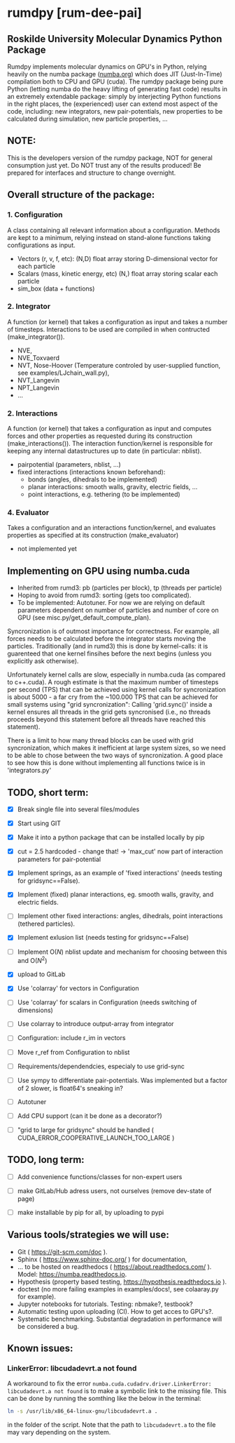 #  **rumdpy [rum-dee-pai]** 
## Roskilde University Molecular Dynamics Python Package

Rumdpy implements molecular dynamics on GPU's in Python, relying heavily on the numba package ([numba.org](https://numba.pydata.org/)) which does JIT (Just-In-Time) compilation both to CPU and GPU (cuda). The rumdpy package being pure Python (letting numba do the heavy lifting of generating fast code) results in an extremely extendable package: simply by interjecting Python functions in the right places, the (experienced) user can extend most aspect of the code, including: new integrators, new pair-potentials, new properties to be calculated during simulation, new particle properties, ...  

## NOTE:
This is the developers version of the rumdpy package, NOT for general consumption just yet. Do NOT trust any of the results produced! Be prepared for interfaces and structure to change overnight. 

## Overall structure of the package:

### 1. Configuration
A class containing all relevant information about a configuration. Methods are kept to a minimum, relying instead on stand-alone functions taking configurations as input.
- Vectors (r, v, f, etc): (N,D) float array storing D-dimensional vector for each particle 
- Scalars (mass, kinetic energy, etc) (N,) float array storing scalar each particle 
- sim_box (data + functions)

### 2. Integrator
A function (or kernel) that takes a configuration as input and takes a number of timesteps. Interactions to be used are compiled in when contructed (make_integrator()).
- NVE, 
- NVE_Toxvaerd
- NVT, Nose-Hoover (Temperature controled by user-supplied function, see examples/LJchain_wall.py), 
- NVT_Langevin
- NPT_Langevin
- ...

### 2. Interactions
A function (or kernel) that takes a configuration as input and computes forces and other properties as requested during its construction (make_interactions()). The interaction function/kernel is responsible for keeping any internal datastructures up to date (in particular: nblist). 
- pairpotential (parameters, nblist, ...)
- fixed interactions (interactions known beforehand): 
  - bonds (angles, dihedrals to be implemented)
  - planar interactions: smooth walls, gravity, electric fields, ...
  - point interactions, e.g. tethering (to be implemented)

### 4. Evaluator
Takes a configuration and an interactions function/kernel, and evaluates properties as specified at its construction (make_evaluator)
- not implemented yet

## Implementing on GPU using numba.cuda

- Inherited from rumd3: pb (particles per block), tp (threads per particle)
- Hoping to avoid from rumd3: sorting (gets too complicated).
- To be implemented: Autotuner. For now we are relying on default parameters dependent on number of particles and number of core on GPU (see misc.py/get_default_compute_plan).

Syncronization is of outmost importance for correctness. For example, all forces needs to be calculated before the integrator starts moving the particles. Traditionally (and in rumd3) this is done by kernel-calls: it is guarenteed that one kernel finsihes before the next begins (unless you explicitly ask otherwise). 

Unfortunately kernel calls are slow, especially in numba.cuda (as compared to c++.cuda). A rough estimate is that the maximum number of timesteps per second (TPS) that can be achieved using kernel calls for syncronization is about 5000 - a far cry from the ~100.000 TPS that can be achieved for small systems using "grid syncronization": Calling 'grid.sync()' inside a kernel ensures all threads in the grid gets syncronised (i.e., no threads proceeds beyond this statement before all threads have reached this statement). 

There is a limit to how many thread blocks can be used with grid syncronization, which makes it inefficient at large system sizes, so we need to be able to chose between the two ways of syncronization. A good place to see how this is done without implementing all functions twice is in 'integrators.py'
 

## TODO, short term:
- [x] Break single file into several files/modules 
- [x] Start using GIT
- [x] Make it into a python package that can be installed locally by pip
- [x] cut = 2.5 hardcoded - change that! -> 'max_cut' now part of interaction parameters for pair-potential 
- [x] Implement springs, as an example of 'fixed interactions' (needs testing for gridsync==False). 
- [x] Implement (fixed) planar interactions, eg. smooth walls, gravity, and electric fields.
- [ ] Implement other fixed interactions: angles, dihedrals, point interactions (tethered particles).
- [x] Implement exlusion list (needs testing for gridsync==False)
- [ ] Implement O($N$) nblist update and mechanism for choosing between this and O($N^2$)
- [x] upload to GitLab
- [x] Use 'colarray' for vectors in Configuration
- [ ] Use 'colarray' for scalars in Configuration (needs switching of dimensions)
- [ ] Use colarray to introduce output-array from integrator
- [ ] Configuration: include r_im in vectors
- [ ] Move r_ref from Configuration to nblist
- [ ] Requirements/dependendcies, especialy to use grid-sync 
- [ ] Use sympy to differentiate pair-potentials. Was implemented but a factor of 2 slower, is float64's sneaking in?
- [ ] Autotuner
- [ ] Add CPU support (can it be done as a decorator?)
- [ ] "grid to large for gridsync" should be handled ( CUDA_ERROR_COOPERATIVE_LAUNCH_TOO_LARGE )


## TODO, long term:
- [ ] Add convenience functions/classes for non-expert users
- [ ] make GitLab/Hub adress users, not ourselves (remove dev-state of page)
- [ ] make installable by pip for all, by uploading to pypi


## Various tools/strategies we will use:
- Git ( https://git-scm.com/doc ).
- Sphinx ( https://www.sphinx-doc.org/ ) for documentation, 
- ... to be hosted on readthedocs ( https://about.readthedocs.com/ ). Model: https://numba.readthedocs.io.
- Hypothesis (property based testing, https://hypothesis.readthedocs.io ).
- doctest (no more failing examples in examples/docs!, see colaaray.py for example).
- Jupyter notebooks for tutorials. Testing: nbmake?, testbook?
- Automatic testing upon uploading (CI). How to get acces to GPU's?.
- Systematic benchmarking. Substantial degradation in performance will be considered a bug.

## Known issues:

### LinkerError: libcudadevrt.a not found
A workaround to fix the error `numba.cuda.cudadrv.driver.LinkerError: libcudadevrt.a not found` 
is to make a symbolic link to the missing file. 
This can be done by running the somthing like the below in the terminal:
```bash
ln -s /usr/lib/x86_64-linux-gnu/libcudadevrt.a .
```
in the folder of the script. Note that the path to `libcudadevrt.a` to the file may vary depending on the system.